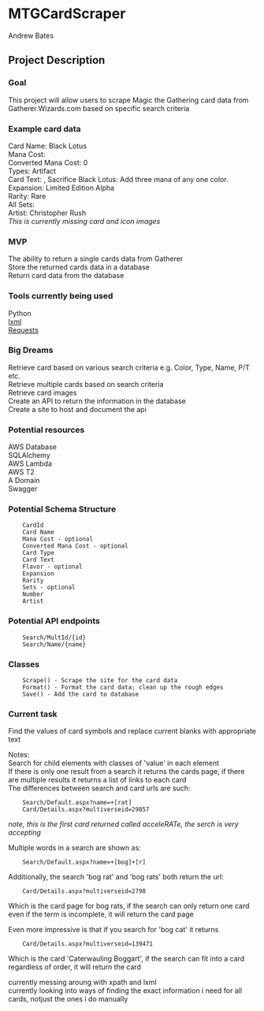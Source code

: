 # MTGCardScraper

Andrew Bates

## Project Description

### Goal

This project will allow users to scrape Magic the Gathering card data from Gatherer.Wizards.com based on specific search criteria

### Example card data

Card Name: Black Lotus  
Mana Cost:  
Converted Mana Cost: 0  
Types: Artifact  
Card Text: , Sacrifice Black Lotus: Add three mana of any one color.  
Expansion: Limited Edition Alpha  
Rarity: Rare  
All Sets:  
Artist: Christopher Rush  
_This is currently missing card and icon images_

### MVP

The ability to return a single cards data from Gatherer  
Store the returned cards data in a database  
Return card data from the database  

### Tools currently being used

Python  
[lxml](https://lxml.de/)  
[Requests](https://requests.readthedocs.io/en/master/)

### Big Dreams

Retrieve card based on various search criteria e.g.  Color, Type, Name, P/T etc.  
Retrieve multiple cards based on search criteria  
Retrieve card images  
Create an API to return the information in the database  
Create a site to host and document the api  

### Potential resources

AWS Database  
SQLAlchemy  
AWS Lambda  
AWS T2  
A Domain  
Swagger  

### Potential Schema Structure

        CardId
        Card Name
        Mana Cost - optional
        Converted Mana Cost - optional
        Card Type
        Card Text
        Flavor - optional
        Expansion
        Rarity
        Sets - optional
        Number
        Artist

### Potential API endpoints

        Search/MultId/{id}
        Search/Name/{name}

### Classes 

        Scrape() - Scrape the site for the card data
        Format() - Format the card data; clean up the rough edges
        Save() - Add the card to database

### Current task

Find the values of card symbols and replace current blanks with appropriate text  

Notes:  
Search for child elements with classes of 'value' in each element  
If there is only one result from a search it returns the cards page, if there are multiple results it returns a list of links to each card  
The differences between search and card urls are such:  

        Search/Default.aspx?name=+[rat]
        Card/Details.aspx?multiverseid=29857  

_note, this is the first card returned called acceleRATe, the serch is very accepting_
 
Multiple words in a search are shown as:

        Search/Default.aspx?name=+[bog]+[r]

Additionally, the search 'bog rat' and 'bog rats' both return the url:  

        Card/Details.aspx?multiverseid=2798

Which is the card page for bog rats, if the search can only return one card even if the term is incomplete, it will return the card page  
 
Even more impressive is that if you search for 'bog cat' it returns

        Card/Details.aspx?multiverseid=139471

Which is the card 'Caterwauling Boggart', if the search can fit into a card regardless of order, it will return the card 


currently messing aroung with xpath and lxml  
currently looking into ways of finding the exact information i need for all cards, notjust the ones i do manually
